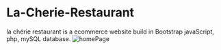# La-Cherie-Restaurant
la chérie restaurant is a ecommerce website build in Bootstrap javaScript, php, mySQL database.
![homePage](https://user-images.githubusercontent.com/62242523/102586652-841d6580-4145-11eb-9091-50f685429b58.jpg)

